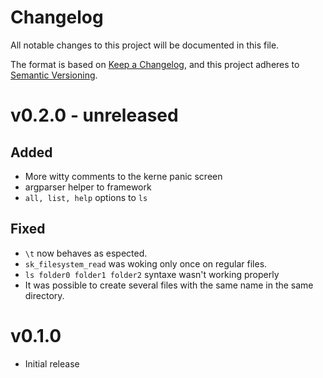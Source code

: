 # Changelog
All notable changes to this project will be documented in this file.

The format is based on [Keep a Changelog](https://keepachangelog.com/en/1.0.0/),
and this project adheres to [Semantic Versioning](https://semver.org/spec/v2.0.0.html).

# v0.2.0 - **unreleased**

## Added
 - More witty comments to the kerne panic screen
 - argparser helper to framework
 - `all, list, help` options to `ls`

## Fixed
 - `\t` now behaves as espected.
 - `sk_filesystem_read` was woking only once on regular files.
 - `ls folder0 folder1 folder2` syntaxe wasn't working properly
 - It was possible to create several files with the same name in the same directory.

# v0.1.0 
 - Initial release
